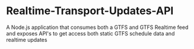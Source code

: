 # Realtime-Transport-Updates-API
A Node.js application that consumes both a GTFS and GTFS Realtime feed and exposes API's to get access both static GTFS schedule data and realtime updates
